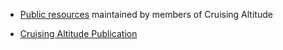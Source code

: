 * [Public resources](https://github.com/cruising-altitude/public) maintained by members of Cruising Altitude

* [Cruising Altitude Publication](https://cruising-altitude.github.io)
